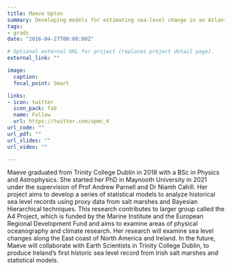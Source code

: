 ```yaml
---
title: Maeve Upton
summary: Developing models for estimating sea-level change in an Atlantic context
tags:
- grads
date: "2016-04-27T00:00:00Z"

# Optional external URL for project (replaces project detail page).
external_link: ""

image:
  caption: 
  focal_point: Smart

links:
- icon: twitter
  icon_pack: fab
  name: Follow
  url: https://twitter.com/upmc_6
url_code: ""
url_pdf: ""
url_slides: ""
url_video: ""

---
```


Maeve graduated from Trinity College Dublin in 2018 with a BSc in Physics and Astrophysics. She started her PhD in Maynooth University in 2021 under the supervision of Prof Andrew Parnell and Dr Niamh Cahill. Her project aims to develop a series of statistical models to analyze historical sea level records using proxy data from salt marshes and Bayesian Hierarchical techniques. This research contributes to larger group called the A4 Project, which is funded by the Marine Institute and the European Regional Development Fund and aims to examine areas of physical oceanography and climate research. Her research will examine sea level changes along the East coast of North America and Ireland. In the future, Maeve will collaborate with Earth Scientists in Trinity College Dublin, to produce Ireland’s first historic sea level record from Irish salt marshes and statistical models.
